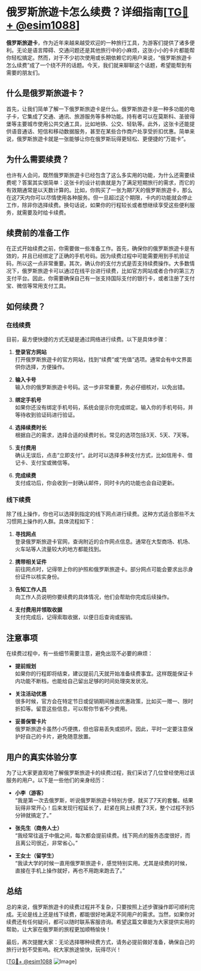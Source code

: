 # 俄罗斯旅遊卡怎么续费？详细指南[[TG💪+ @esim1088](https://t.me/s/esim1088)]

**俄罗斯旅遊卡**，作为近年来越来越受欢迎的一种旅行工具，为游客们提供了诸多便利。无论是语言障碍、交通问题还是其他旅行中的小麻烦，这张小小的卡片都能帮你轻松搞定。然而，对于不少初次使用或长期依赖它的用户来说，“俄罗斯旅遊卡怎么续费”成了一个绕不开的话题。今天，我们就来聊聊这个话题，希望能帮到有需要的朋友们。

## 什么是俄罗斯旅遊卡？

首先，让我们简单了解一下俄罗斯旅遊卡是什么。俄罗斯旅遊卡是一种多功能的电子卡，它集成了交通、通讯、旅游服务等多种功能。持有者可以在莫斯科、圣彼得堡等主要城市使用公共交通工具，比如地铁、公交、轻轨等。此外，这张卡还能提供语音通话、短信和移动数据服务，甚至在某些合作商户处享受折扣优惠。简单来说，俄罗斯旅遊卡就是一张能够让你在俄罗斯玩得更轻松、更便捷的“万能卡”。

## 为什么需要续费？

也许有人会问，既然俄罗斯旅遊卡已经包含了这么多实用的功能，为什么还需要续费呢？答案其实很简单：这张卡的设计初衷就是为了满足短期旅行的需求，而它的有效期通常是以天数计算的。比如，你购买了一张为期7天的俄罗斯旅遊卡，那么在这7天内你可以尽情使用各种服务。但一旦超过这个期限，卡内的功能就会停止工作，除非你选择续费。换句话说，如果你的行程较长或者想继续享受这些便利服务，就需要及时给卡续费。

## 续费前的准备工作

在正式开始续费之前，你需要做一些准备工作。首先，确保你的俄罗斯旅遊卡是有效的，并且已经绑定了正确的手机号码。因为续费过程中可能需要用到手机验证码，所以这一点非常重要。其次，确认你的支付方式是否支持续费操作。大多数情况下，俄罗斯旅遊卡可以通过在线平台进行续费，比如官方网站或者合作的第三方支付平台。因此，你需要确保自己有一张支持国际支付的银行卡，或者注册了支付宝、微信等常用支付工具。

## 如何续费？

### 在线续费

目前，最方便快捷的方式无疑是通过网络进行续费。以下是具体步骤：

1. **登录官方网站**  
   打开俄罗斯旅遊卡的官方网站，找到“续费”或“充值”选项。通常会有中文界面供你选择，方便操作。

2. **输入卡号**  
   输入你的俄罗斯旅遊卡号码。这一步非常重要，务必仔细核对，以免出错。

3. **绑定手机号**  
   如果你还没有绑定手机号码，系统会提示你完成绑定。输入你的手机号码，并等待收到验证码进行验证。

4. **选择续费时长**  
   根据自己的需求，选择合适的续费时长。常见的选项包括3天、5天、7天等。

5. **支付费用**  
   确认无误后，点击“立即支付”。此时可以选择多种支付方式，比如信用卡、借记卡、支付宝或微信等。

6. **完成续费**  
   支付成功后，你会收到一封确认邮件，同时卡内的功能也会自动更新。

### 线下续费

除了线上操作，你也可以选择到指定的线下网点进行续费。这种方式适合那些不太习惯网上操作的人群。具体流程如下：

1. **寻找网点**  
   登录俄罗斯旅遊卡官网，查询附近的合作网点信息。通常在大型商场、机场、火车站等人流量较大的地方都能找到。

2. **携带相关证件**  
   前往网点时，记得带上你的护照和俄罗斯旅遊卡。部分网点可能会要求出示身份证件以核实身份。

3. **告知工作人员**  
   向工作人员说明你要续费的具体情况，他们会帮助你完成后续操作。

4. **支付费用并领取收据**  
   支付完成后，记得索取收据，以便日后查询或报销。

## 注意事项

在续费过程中，有一些细节需要注意，避免出现不必要的麻烦：

- **提前规划**  
  如果你的行程即将结束，建议提前几天就开始准备续费事宜。这样既能保证卡内功能不断档，也能给自己留出足够的时间处理突发状况。

- **关注活动优惠**  
  很多时候，官方会在特定节日或促销期间推出优惠政策，比如买一赠一、限时折扣等。留意这些信息，可以帮你节省不少费用。

- **妥善保管卡片**  
  俄罗斯旅遊卡虽然小巧便携，但也容易丢失或损坏。因此，平时一定要注意保护好自己的卡片，避免随意放置。

## 用户的真实体验分享

为了让大家更直观地了解俄罗斯旅遊卡的续费过程，我们采访了几位曾经使用过该服务的用户。以下是一些他们的亲身经历：

- **小李（游客）**  
  “我是第一次去俄罗斯，听说俄罗斯旅遊卡特别方便，就买了7天的套餐。结果玩得非常开心！后来发现行程延长了，赶紧在网上续费了3天，整个过程不到5分钟就搞定了。”

- **张先生（商务人士）**  
  “我经常往返于中俄之间，每次都会提前续费。线下网点的服务态度很好，而且离公司很近，非常省心。”

- **王女士（留学生）**  
  “我读大学的时候一直用俄罗斯旅遊卡，感觉特别实用。尤其是续费的时候，直接在手机上操作就好，再也不用跑来跑去了。”

## 总结

总的来说，俄罗斯旅遊卡的续费过程并不复杂，只要按照上述步骤操作即可顺利完成。无论是线上还是线下续费，都能很好地满足不同用户的需求。当然，如果你对续费还有任何疑问，都可以随时联系客服咨询。希望这篇文章能为大家提供实用的帮助，让大家在俄罗斯的旅程更加顺畅愉快！

最后，再次提醒大家：无论选择哪种续费方式，请务必提前做好准备，确保自己的旅行计划不受影响。祝大家旅途愉快，玩得尽兴！

[[TG💪+ @esim1088](https://t.me/s/esim1088) ![Image](https://i.postimg.cc/4NQfJmqS/Snipaste-2025-05-13-00-14-12.png)]